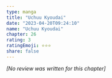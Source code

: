```yaml
---
type: manga
title: "Uchuu Kyoudai"
date: "2023-04-20T09:24:10"
name: "Uchuu Kyoudai"
chapter: 26
rating: 3
ratingEmoji: ⭐️⭐️⭐️
share: false
---
```


*[No review was written for this chapter]*
